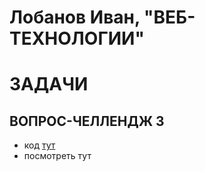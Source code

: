 # Лобанов Иван, "ВЕБ-ТЕХНОЛОГИИ"

# ЗАДАЧИ

## ВОПРОС-ЧЕЛЛЕНДЖ 3
- код [тут](https://github.com/mamonten0k/web_itmo/challenge_3)
- посмотреть тут